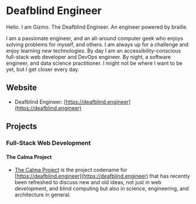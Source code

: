 # Deafblind Engineer

Hello. I am Gizmo. The Deafblind Engineer. An engineer powered by braille.

I am a passionate engineer, and an all-around computer geek who enjoys solving problems for myself, and others. I am always up for a challenge and enjoy learning new technologies. By day I am an accessibility-conscious full-stack web developer and DevOps engineer. By night, a software engineer, and data science practitioner. I might not be where I want to be yet, but I get closer every day.

## Website
* Deafblind Engineer: [https://deafblind.engineer](https://deafblind.engineer)

## Projects

### Full-Stack Web Development

#### The Calma Project

* [The Calma Project](https://deafblind.engineer/pages/project/the-calma-project) is the project codename for [https://deafblind.engineer](https://deafblind.engineer) that has recently been refreshed to discuss new and old ideas, not just in web development, and blind computing but also in science, engineering, and architecture in general.
